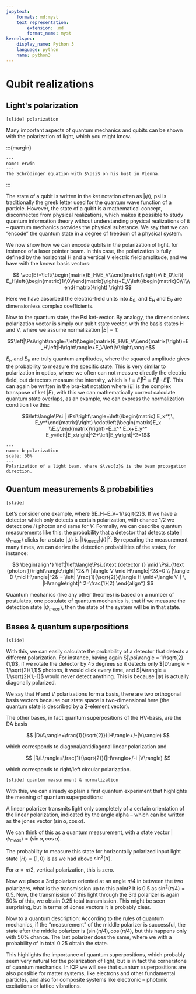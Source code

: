 ```yaml
---
jupytext:
    formats: md:myst
    text_representation:
        extension: .md
        format_name: myst
kernelspec:
    display_name: Python 3
    language: python
    name: python3
---
```


# Qubit realizations

## Light's polarization

`[slide] polarization`

Many important aspects of quantum mechanics and qubits can be shown with the polarization of light, which you might know.

:::{margin}
```{figure} figures/basics/erwin.png
---
name: erwin
---
The Schrödinger equation with $\psi$ on his bust in Vienna.
```
:::

The state of a qubit is written in the ket notation often as $\left|\psi\right\rangle$, psi is traditionally the greek letter used for the quantum wave function of a particle. However, the state of a qubit is a mathematical concept, disconnected from physical realizations, which makes it possible to study quantum information theory without understanding physical realizations of it – quantum mechanics provides the physical substance. We say that we can “encode” the quantum state in a degree of freedom of a physical system.

We now show how we can encode qubits in the polarization of light, for instance of a laser pointer beam. In this case, the polarization is fully defined by the horizontal H and a vertical V electric field amplitude, and we have with the known basis vectors: 

$$
\vec{E}=\left(\begin{matrix}E_H\\E_V\\\end{matrix}\right)=\ E_0\left( E_H\left(\begin{matrix}1\\0\\\end{matrix}\right)+E_V\left(\begin{matrix}0\\1\\\end{matrix}\right) \right)
$$

Here we have absorbed the electric-field units into $E_0$, and $E_H$ and $E_V$ are dimensionless complex coefficients.

Now to the quantum state, the Psi ket-vector. By analogy, the dimensionless polarization vector is simply our qubit state vector, with the basis states H and V, where we assume normalization $|E|=1$:

$$\left|\Psi\right\rangle=\left(\begin{matrix}E_H\\E_V\\\end{matrix}\right)=E_H\left|H\right\rangle+E_V\left|V\right\rangle$$

$E_H$ and $E_V$ are truly quantum amplitudes, where the squared amplitude gives the probability to measure the specific state. This is very similar to polarization in optics, where we often can not measure directly the electric field, but detectors measure the intensity, which is $I=\vec{E}^2=\vec{E}\cdot \vec{E}$. This can again be written in the bra-ket notation where  $\left\langle E\right|$ is the complex transpose of ket $\left|E\right\rangle$, with this we can mathematically correct calculate quantum state overlaps, as an example, we can express the normalization condition like this:

$$\left\langle\Psi | \Psi\right\rangle=\left(\begin{matrix}
E_x^*,\, E_y^*\end{matrix}\right)
\cdot\left(\begin{matrix}E_x \\E_y\end{matrix}\right)=E_x^* E_x+E_y^* E_y=\left|E_x\right|^2+\left|E_y\right|^2=1$$

```{figure} figures/basics/polarization.png
---
name: b-polarization
scale: 50%
---
Polarization of a light beam, where $\vec{z}$ is the beam propagation direction.
```



## Quantum measurements & probabilities
`[slide]`

Let’s consider one example, where $E_H=E_V=1/\sqrt{2}$. If we have a detector which only detects a certain polarization, with chance 1/2 we detect one $H$ photon and same for $V$.
Formally, we can describe quantum measurements like this: the probability that a detector that detects state $|\psi_{meas}\rangle$ clicks for a state $|\psi\rangle$ is $|\langle\psi_{meas}|\psi\rangle|^2$. By repeating the measurement many times, we can derive the detection probabilities of the states, for instance:

$$
\begin{align*}
\left|\left\langle\Psi_{\text {detector }} \mid \Psi_{\text {photon }}\right\rangle\right|^2&
\\
|\langle V \mid H\rangle|^2&=0
\\
|\langle D \mid H\rangle|^2&
= \left| \frac{1}{\sqrt{2}}(\langle H \mid+\langle V|) \, |H\rangle\right|^ 2=\frac{1}{2}
\end{align*}
$$

Quantum mechanics (like any other theories) is based on a number of postulates, one postulate of quantum mechanics is, that if we measure the detection state $|\psi_{meas}\rangle$, then the state of the system will be in that state. 


## Bases & quantum superpositions
`[slide]`

With this, we can easily calculate the probability of a detector that detects a different polarization. For instance, having again $|\psi\rangle = 1/\sqrt{2}(1,1)$, if we rotate the detector by 45 degrees so it detects only
$|D\rangle = 1/\sqrt{2}(1,1)$ photons, it would click every time, and $|A\rangle = 1/\sqrt{2}(1,-1)$ would never detect anything. This is because $|\psi\rangle$ is actually diagonally polarized.

We say that $H$ and $V$ polarizations form a basis, there are two orthogonal basis vectors because our state space is two-dimensional here (the quantum state is described by a 2-element vector). 

The other bases, in fact quantum superpositions of the HV-basis, are the DA basis 

$$
|D/A\rangle=\frac{1}{\sqrt{2}}(|H\rangle+/-|V\rangle)
$$

which corresponds to diagonal/antidiagonal linear polarization and 

$$
|R/L\rangle=\frac{1}{\sqrt{2}}(|H\rangle+/-i |V\rangle)
$$

which corresponds to right/left circular polarization.

`[slide] quantum measurement & normalization`

With this, we can already explain a first quantum experiment that highlights the meaning of quantum superpositions: 

A linear polarizer transmits light only completely of a certain orientation of the linear polarization, indicated by the angle alpha – which can be written as the jones vector $(\sin\alpha,\cos\alpha)$. 

We can think of this as a quantum measurement, with a state vector $|\psi_{meas}\rangle=(\sin\alpha,\cos\alpha)$. 

The probability to measure this state for horizontally polarized input light state $|H\rangle=(1,0)$ is as we had above $\sin^2(\alpha)$. 

For $\alpha=\pi/2$, vertical polarization, this is zero. 

Now we place a 3rd polarizer oriented at an angle $\pi/4$ in between the two polarizers, what is the transmission up to this point? It is 0.5 as $\sin^2(\pi/4)=0.5$. Now, the transmission of this light through the 3rd polarizer is again 50% of this, we obtain 0.25 total transmission. This might be seen surprising, but in terms of Jones vectors it is probably clear.

Now to a quantum description:
According to the rules of quantum mechanics, if the “measurement” of the middle polarizer is successful, the state after the middle polarizer is $(\sin(\pi/4),\cos(\pi/4)$, but this happens only with 50% chance. The last polarizer does the same, where we with a probability of in total 0.25 obtain the state.

This highlights the importance of quantum superpositions, which probably seem very natural for the polarization of light, but is in fact the cornerstone of quantum mechanics. In IQP we will see that quantum superpositions are also possible for matter systems, like electrons and other fundamental particles, and also for composite systems like electronic – photonic excitations or lattice vibrations.

<!-- TODO: pic 3 pol -->
